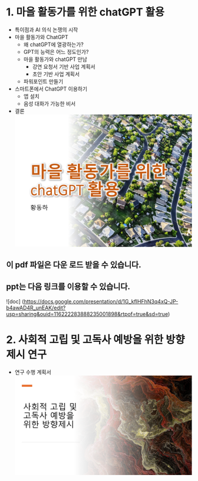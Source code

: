 # 1. 마을 활동가를 위한 chatGPT 활용 
  * 특이점과 AI 의식 논쟁의 시작
  * 마을 활동가와 ChatGPT
      * 왜 chatGPT에 열광하는가?
      * GPT의 능력은 어느 정도인가?
      * 마을 활동가와 chatGPT 만남
          * 강연 요청서 기반 사업 계획서
          * 초안 기반 사업 계획서
      * 파워포인트 만들기
  * 스마트폰에서 ChatGPT 이용하기
      * 앱 설치
      * 음성 대화가 가능한 비서
  * 결론
![image](https://github.com/Emmett6401/docs_Dangjin/blob/main/img/%EB%A7%88%EC%9D%84%ED%99%9C%EB%8F%99%EA%B0%80%EB%A5%BC%EC%9C%84%ED%95%9C.png)
## 이 pdf 파일은 다운 로드 받을 수 있습니다. 
## ppt는 다음 링크를 이용할 수 있습니다. 
![doc] (https://docs.google.com/presentation/d/1G_kfIHFhN3q4xQ-JP-b4awAD4R_unEAK/edit?usp=sharing&ouid=116222283888235001898&rtpof=true&sd=true)
# 2. 사회적 고립 및 고독사 예방을 위한 방향제시 연구
  * 연구 수행 계획서 
![image](https://github.com/Emmett6401/docs_Dangjin/blob/main/img/%EC%82%AC%ED%9A%8C%EC%A0%81%EA%B3%A0%EB%A6%BD%EA%B3%A0%EB%8F%85%EC%82%AC.png)
